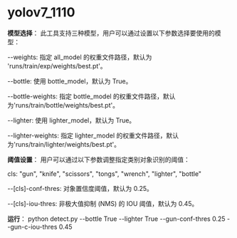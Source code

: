 # yolov7_1110

**模型选择**： 此工具支持三种模型，用户可以通过设置以下参数选择要使用的模型：

--weights: 指定 all_model 的权重文件路径，默认为 'runs/train/exp/weights/best.pt'。

--bottle: 使用 bottle_model，默认为 True。

--bottle-weights: 指定 bottle_model 的权重文件路径，默认为'runs/train/bottle/weights/best.pt'。

--lighter: 使用 lighter_model，默认为 True。

--lighter-weights: 指定 lighter_model 的权重文件路径，默认为'runs/train/lighter/weights/best.pt'。


**阈值设置**： 用户可以通过以下参数调整指定类别对象识别的阈值：

cls: "gun", "knife", "scissors", "tongs", "wrench", "lighter", "bottle"

--[cls]-conf-thres: 对象置信度阈值，默认为 0.25。

--[cls]-iou-thres: 非极大值抑制 (NMS) 的 IOU 阈值，默认为 0.45。




**运行**：
python detect.py --bottle True --lighter True --gun-conf-thres 0.25 --gun-c-iou-thres 0.45
